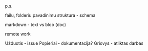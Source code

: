 p.s.

failu, folderiu pavadinimu struktura - schema

markdown - text vs blob (doc)

remote work

Užduotis - issue
Popieriai - dokumentacija?
Griovys - atliktas darbas
